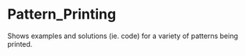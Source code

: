 # Pattern_Printing
Shows examples and solutions (ie. code) for a variety of patterns being printed. 
